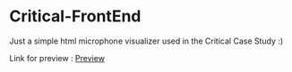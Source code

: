 # Critical-FrontEnd
Just a simple html microphone visualizer used in the Critical Case Study :)

Link for preview : [Preview](https://sergioalmeida29.github.io/Critical-FrontEnd/)
